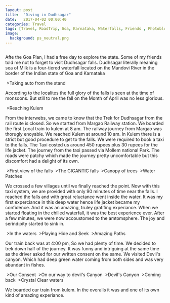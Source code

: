 ```yaml
---
layout: post
title:  "Diving in Dudhsagar"
date:   2017-04-02 00:00:40
categories: Travel
tags: [Travel, RoadTrip, Goa, Karnataka, Waterfalls, Friends , Photoblog, WeekendDiaries]
image:
  background: ps_neutral.png
---
```

<img src="http://i.imgur.com/hhKtXEU.jpg" alt="">

Afte the Goa Plan, I had a free day to explore the state. Some of my friends told me not to forget to visit Dudhsagar falls. Dudhsagar literally meaning sea of Milk  is a four-tiered waterfall located on the Mandovi River in the border of the Indian state of Goa and Karnataka

<img src="http://i.imgur.com/oPhtNvI.jpg" alt="">
>Taking auto from the stand

According to the localites the full glory of the falls is seen at the time of monsoons. But still to me the fall on the Month of April was no less glorious.


<img src="http://i.imgur.com/LiQNDiK.jpg" alt="">
>Reaching Kulem

From the interwebs, we came to know that the Trek for Dudhsagar from the rail route is closed.  So we started from Margao Railway station. We boarded the first Local train to kulem at 8 am. The railway journey from Margao was thorugly enoyable. We reached Kulem at around 10 am. In Kulem there is a strict but good procedure to get to the falls. We were required to book a taxi to the falls. The Taxi costed us around 450 rupees plus 30 rupees for the life jacket. The journey from the taxi passed via Mollem national Park. The roads were patchy which made the journey pretty uncomfortable but this discomfort had a delight of its own.


<img src="http://i.imgur.com/bvDYdnd.jpg" alt="">
>First view of the falls

<img src="http://i.imgur.com/yWSABkQ.jpg" alt="">
>The GIGANTIC falls

<img src="http://i.imgur.com/r6U3l94.jpg" alt="">
>Canopy of trees

<img src="http://i.imgur.com/ox0rfd6.jpg" alt="">
>Water Patches 

We crossed a few villages until we finally reached the point. Now with this taxi system, we are provided with only 90 minutes of time near the falls. I reached the falls and with great reluctance went inside the water. It was my first experciance in this deep water hence life jacket became my confidence. And it was an amazing, truley gratifing experiance. When we started floating in the chilled waterfall, it was the best experience ever. After a few minutes, we were now accoustomed to the amtomsphere. The joy and serindipity started to sink in. 

<img src="http://i.imgur.com/2yo7aFk.jpg" alt="">
>In the waters

<img src="http://i.imgur.com/1IUfmgu.jpg" alt="">
>Playing Hide and Seek


<img src="http://i.imgur.com/tgjglSN.jpg" alt="">
>Amazing Paths

Our train back was at 4:00 pm, So we had plenty of time. We decided to trek down half of the journey. It was funny and intriguing at the same time as the driver asked for our written consent on the same. We visited Devil's canyon. Which had deep green water coming from both sides and was very abundant in fishes.

<img src="http://i.imgur.com/wvEEVLq.jpg" alt="">
>Our Consent

<img src="http://i.imgur.com/uKGXS9p.jpg" alt="">
>On our way to devil's Canyon

<img src="http://i.imgur.com/98eB4g5.jpg" alt="">
>Devil's Canyon

<img src="http://i.imgur.com/om6qC23.jpg" alt="">
>Coming back

<img src="http://i.imgur.com/zw3a3t8.jpg" alt="">
>Crystal Clear waters

We boarded our train from kulem. In the overalls it was and one of its own kind of amazing experiance.
